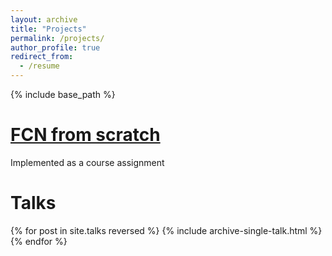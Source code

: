 ```yaml
---
layout: archive
title: "Projects"
permalink: /projects/
author_profile: true
redirect_from:
  - /resume
---
```


{% include base_path %}

[FCN from scratch](https://github.com/anshulbshah/Fully-Connected-Network-without-using-DL-Libraries)
======
Implemented as a course assignment

Talks
======

{% for post in site.talks reversed %}
  {% include archive-single-talk.html %}
{% endfor %}

